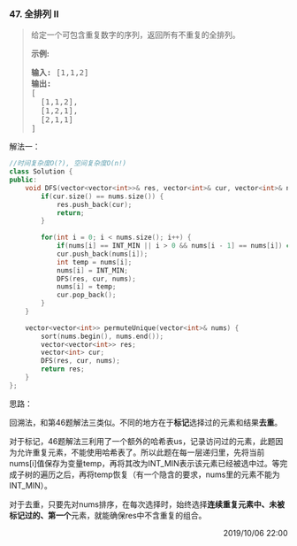 ### 47. 全排列 II

> <div class="content__2ebE"><p>给定一个可包含重复数字的序列，返回所有不重复的全排列。</p>
> 
> <p><strong>示例:</strong></p>
> 
> <pre><strong>输入:</strong> [1,1,2]
> <strong>输出:</strong>
> [
>   [1,1,2],
>   [1,2,1],
>   [2,1,1]
> ]</pre>
> </div>

解法一：
```cpp
//时间复杂度O(?), 空间复杂度O(n!)
class Solution {
public:
    void DFS(vector<vector<int>>& res, vector<int>& cur, vector<int>& nums) {
        if(cur.size() == nums.size()) {
            res.push_back(cur);
            return;
        }
        
        for(int i = 0; i < nums.size(); i++) {
            if(nums[i] == INT_MIN || i > 0 && nums[i - 1] == nums[i]) continue;
            cur.push_back(nums[i]);
            int temp = nums[i];
            nums[i] = INT_MIN;
            DFS(res, cur, nums);
            nums[i] = temp;
            cur.pop_back();
        }
    }
    
    vector<vector<int>> permuteUnique(vector<int>& nums) {
        sort(nums.begin(), nums.end());
        vector<vector<int>> res;
        vector<int> cur;
        DFS(res, cur, nums);
        return res;
    }
};
```

思路：

回溯法，和第46题解法三类似。不同的地方在于**标记**选择过的元素和结果**去重**。

对于标记，46题解法三利用了一个额外的哈希表us，记录访问过的元素，此题因为允许重复元素，不能使用哈希表了。所以此题在每一层递归里，先将当前nums[i]值保存为变量temp，再将其改为INT_MIN表示该元素已经被选中过。等完成子树的遍历之后，再将temp恢复（有一个隐含的要求，nums里的元素不能为INT_MIN）。

对于去重，只要先对nums排序，在每次选择时，始终选择**连续重复元素中、未被标记过的、第一个**元素，就能确保res中不含重复的组合。

<div style="text-align: right"> 2019/10/06 22:00 </div>